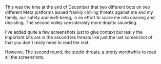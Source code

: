 This was the time at the end of December that two different bots on two different Meta platforms issued frankly chilling threats against me and my family, our safety and well-being, in an effort to scare me into ceasing and desisting.  The second volley considerably more drastic sounding. 

I've added quite a few screenshots just to give context but really the important bits are in the second lex threats like just the last screenshot of that you don't really need to read the rest. 

However, The second round, the studio threats, a pretty worthwhile to read all the screenshots.
